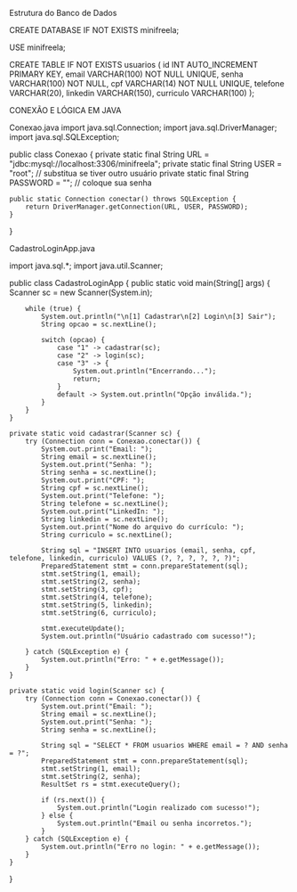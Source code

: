 Estrutura do Banco de Dados

CREATE DATABASE IF NOT EXISTS minifreela;

USE minifreela;

CREATE TABLE IF NOT EXISTS usuarios (
    id INT AUTO_INCREMENT PRIMARY KEY,
    email VARCHAR(100) NOT NULL UNIQUE,
    senha VARCHAR(100) NOT NULL,
    cpf VARCHAR(14) NOT NULL UNIQUE,
    telefone VARCHAR(20),
    linkedin VARCHAR(150),
    curriculo VARCHAR(100)
);

CONEXÃO E LÓGICA EM JAVA


Conexao.java
import java.sql.Connection;
import java.sql.DriverManager;
import java.sql.SQLException;

public class Conexao {
    private static final String URL = "jdbc:mysql://localhost:3306/minifreela";
    private static final String USER = "root"; // substitua se tiver outro usuário
    private static final String PASSWORD = ""; // coloque sua senha

    public static Connection conectar() throws SQLException {
        return DriverManager.getConnection(URL, USER, PASSWORD);
    }
}

CadastroLoginApp.java

import java.sql.*;
import java.util.Scanner;

public class CadastroLoginApp {
    public static void main(String[] args) {
        Scanner sc = new Scanner(System.in);

        while (true) {
            System.out.println("\n[1] Cadastrar\n[2] Login\n[3] Sair");
            String opcao = sc.nextLine();

            switch (opcao) {
                case "1" -> cadastrar(sc);
                case "2" -> login(sc);
                case "3" -> {
                    System.out.println("Encerrando...");
                    return;
                }
                default -> System.out.println("Opção inválida.");
            }
        }
    }

    private static void cadastrar(Scanner sc) {
        try (Connection conn = Conexao.conectar()) {
            System.out.print("Email: ");
            String email = sc.nextLine();
            System.out.print("Senha: ");
            String senha = sc.nextLine();
            System.out.print("CPF: ");
            String cpf = sc.nextLine();
            System.out.print("Telefone: ");
            String telefone = sc.nextLine();
            System.out.print("LinkedIn: ");
            String linkedin = sc.nextLine();
            System.out.print("Nome do arquivo do currículo: ");
            String curriculo = sc.nextLine();

            String sql = "INSERT INTO usuarios (email, senha, cpf, telefone, linkedin, curriculo) VALUES (?, ?, ?, ?, ?, ?)";
            PreparedStatement stmt = conn.prepareStatement(sql);
            stmt.setString(1, email);
            stmt.setString(2, senha);
            stmt.setString(3, cpf);
            stmt.setString(4, telefone);
            stmt.setString(5, linkedin);
            stmt.setString(6, curriculo);

            stmt.executeUpdate();
            System.out.println("Usuário cadastrado com sucesso!");

        } catch (SQLException e) {
            System.out.println("Erro: " + e.getMessage());
        }
    }

    private static void login(Scanner sc) {
        try (Connection conn = Conexao.conectar()) {
            System.out.print("Email: ");
            String email = sc.nextLine();
            System.out.print("Senha: ");
            String senha = sc.nextLine();

            String sql = "SELECT * FROM usuarios WHERE email = ? AND senha = ?";
            PreparedStatement stmt = conn.prepareStatement(sql);
            stmt.setString(1, email);
            stmt.setString(2, senha);
            ResultSet rs = stmt.executeQuery();

            if (rs.next()) {
                System.out.println("Login realizado com sucesso!");
            } else {
                System.out.println("Email ou senha incorretos.");
            }
        } catch (SQLException e) {
            System.out.println("Erro no login: " + e.getMessage());
        }
    }
}
